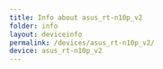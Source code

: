 ```yaml
---
title: Info about asus_rt-n10p_v2
folder: info
layout: deviceinfo
permalink: /devices/asus_rt-n10p_v2/
device: asus_rt-n10p_v2
---
```

